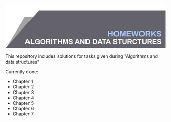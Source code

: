 ![Algorithms and data structures](top_banner.png)

This repository includes solutions for tasks given during "Algorithms and data structures"

Currently done:
* Chapter 1
* Chapter 2
* Chapter 3
* Chapter 4
* Chapter 5
* Chapter 6
* Chapter 7
